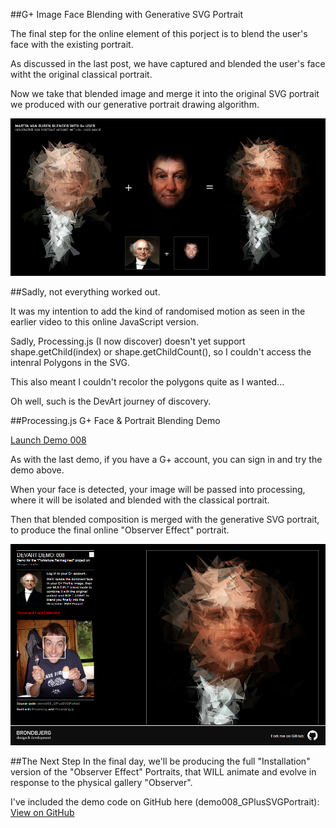 ##G+ Image Face Blending with Generative SVG Portrait

The final step for the online element of this porject is to blend the user's face with the existing portrait.

As discussed in the last post, we have captured and blended the user's face witht the original classical portrait.

Now we take that blended image and merge it into the original SVG portrait we produced with our generative portrait drawing algorithm.


![Face & Portrait SVG Blending](project_images/009_GplusFacePortraitMerged.jpg?raw=true "Face & SVG Portrait Blending")


##Sadly, not everything worked out.

It was my intention to add the kind of randomised motion as seen in the earlier video to this online JavaScript version.

Sadly, Processing.js (I now discover) doesn't yet support shape.getChild(index) or shape.getChildCount(), so I couldn't access the intenral Polygons in the SVG.

This also meant I couldn't recolor the polygons quite as I wanted...

Oh well, such is the DevArt journey of discovery.


##Processing.js G+ Face & Portrait Blending Demo

[Launch Demo 008](http://www.brondbjerg.co.uk/demos/devart/demo008_GPlusSVGPortrait/ "Demo 008")

As with the last demo, if you have a G+ account, you can sign in and try the demo above.

When your face is detected, your image will be passed into processing, where it will be isolated and blended with the classical portrait.

Then that blended composition is merged with the generative SVG portrait, to produce the final online "Observer Effect" portrait.

![Face & Portrait SVG Blending Demo](project_images/010_GplusFacePortraitMergedApp.jpg?raw=true "Face & Portrait SVG Blending Demo")


##The Next Step
In the final day, we'll be producing the full "Installation" version of the "Observer Effect" Portraits, that WILL animate and evolve in response to the physical gallery "Observer".


I've included the demo code on GitHub here (demo008_GPlusSVGPortrait): [View on GitHub](https://github.com/brondbjerg/devart-template/tree/master/project_code/demos "View on GitHub")






